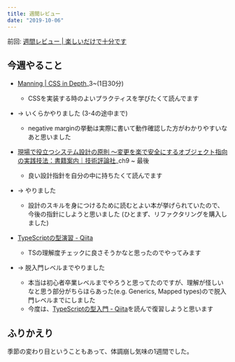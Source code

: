 ```yaml
---
title: 週間レビュー
date: "2019-10-06"
---
```


前回: [週間レビュー | 楽しいだけで十分です](https://yinm.info/20190929/)

## 今週やること

- [Manning | CSS in Depth](https://www.manning.com/books/css-in-depth)_3~(1日30分)
  - CSSを実装する時のよいプラクティスを学びたくて読んでます
- -> いくらかやりました (3-4の途中まで)
  - negative marginの挙動は実際に書いて動作確認した方がわかりやすいなあと思いました

- [現場で役立つシステム設計の原則 〜変更を楽で安全にするオブジェクト指向の実践技法：書籍案内｜技術評論社](https://gihyo.jp/book/2017/978-4-7741-9087-7)_ch9 ~ 最後
  - 良い設計指針を自分の中に持ちたくて読んでます
- -> やりました
  - 設計のスキルを身につけるために読むとよい本が挙げられていたので、今後の指針にしようと思いました (ひとまず、リファクタリングを購入しました)

- [TypeScriptの型演習 - Qiita](https://qiita.com/uhyo/items/e4f54ef3b87afdd65546)
  - TSの理解度チェックに良さそうかなと思ったのでやってみます
- -> 脱入門レベルまでやりました
  - 本当は初心者卒業レベルまでやろうと思ってたのですが、理解が怪しいなと思う部分がちらほらあった(e.g. Generics, Mapped types)ので脱入門レベルまでにしました
  - 今度は、[TypeScriptの型入門 - Qiita](https://qiita.com/uhyo/items/e2fdef2d3236b9bfe74a)を読んで復習しようと思います

## ふりかえり
季節の変わり目ということもあって、体調崩し気味の1週間でした。
